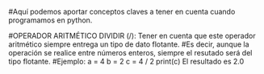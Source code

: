 #Aquí podemos aportar conceptos claves a tener en cuenta cuando programamos en python.

#OPERADOR ARITMÉTICO DIVIDIR (/): Tener en cuenta que este operador aritmético siempre entrega un tipo de dato flotante. 
	#Es decir, aunque la operación se realice entre números enteros, siempre el resutado será del tipo flotante.
	#Ejemplo: 
		a = 4
		b = 2
		c = 4 / 2
		print(c)
		El resultado es 2.0
